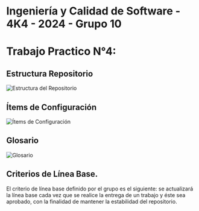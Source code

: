 # Ingeniería y Calidad de Software - 4K4 - 2024 - Grupo 10

# Trabajo Practico N°4:

## Estructura Repositorio
![Estructura del Repositorio](https://github.com/vegacande/2024_ICS_4K4_G10/blob/main/Actividades/Trabajos_pr%C3%A1cticos/TP04/ArchivoAdicional_Dise%C3%B1oderepositorio_TP04_ICS_4K4_2024.png)

## Ítems de Configuración
![Ítems de Configuración](https://github.com/vegacande/2024_ICS_4K4_G10/blob/main/Actividades/Trabajos_pr%C3%A1cticos/TP04/Items_de_configuracion.png.jpg)


## Glosario 
![Glosario](https://github.com/vegacande/2024_ICS_4K4_G10/blob/main/Actividades/Trabajos_pr%C3%A1cticos/TP04/Glosario.png.jpg)

## Criterios de Línea Base. 
El criterio de línea base definido por el grupo es el siguiente: se actualizará la línea 
base cada vez que se realice la entrega de un trabajo y éste sea aprobado, con la 
finalidad de mantener la estabilidad del repositorio.  
